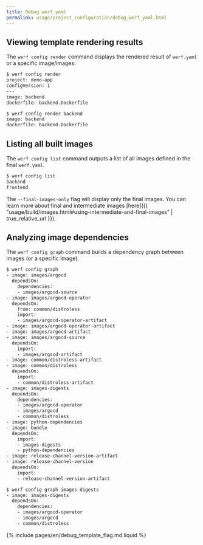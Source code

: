 ```yaml
---
title: Debug werf.yaml
permalink: usage/project_configuration/debug_werf_yaml.html
---
```


## Viewing template rendering results

The `werf config render` command displays the rendered result of `werf.yaml` or a specific image/images.

```bash
$ werf config render
project: demo-app
configVersion: 1
---
image: backend
dockerfile: backend.Dockerfile
```

```bash
$ werf config render backend
image: backend
dockerfile: backend.Dockerfile
```

## Listing all built images

The `werf config list` command outputs a list of all images defined in the final `werf.yaml`.

```bash
$ werf config list
backend
frontend
```

The `--final-images-only` flag will display only the final images. You can learn more about final and intermediate images [here]({{ "usage/build/images.html#using-intermediate-and-final-images" | true_relative_url }}).

## Analyzing image dependencies

The `werf config graph` command builds a dependency graph between images (or a specific image).

```bash
$ werf config graph
- image: images/argocd
  dependsOn:
    dependencies:
    - images/argocd-source
- image: images/argocd-operator
  dependsOn:
    from: common/distroless
    import:
    - images/argocd-operator-artifact
- image: images/argocd-operator-artifact
- image: images/argocd-artifact
- image: images/argocd-source
  dependsOn:
    import:
    - images/argocd-artifact
- image: common/distroless-artifact
- image: common/distroless
  dependsOn:
    import:
    - common/distroless-artifact
- image: images-digests
  dependsOn:
    dependencies:
    - images/argocd-operator
    - images/argocd
    - common/distroless
- image: python-dependencies
- image: bundle
  dependsOn:
    import:
    - images-digests
    - python-dependencies
- image: release-channel-version-artifact
- image: release-channel-version
  dependsOn:
    import:
    - release-channel-version-artifact
```

```bash
$ werf config graph images-digests
- image: images-digests
  dependsOn:
    dependencies:
    - images/argocd-operator
    - images/argocd
    - common/distroless
```

{% include pages/en/debug_template_flag.md.liquid %}
